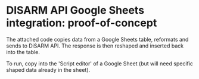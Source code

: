 # DISARM API Google Sheets integration: proof-of-concept

The attached code copies data from a Google Sheets table, reformats and sends to DiSARM API. The response is then reshaped and inserted back into the table.

To run, copy into the 'Script editor' of a Google Sheet (but will need specific shaped data already in the sheet).
